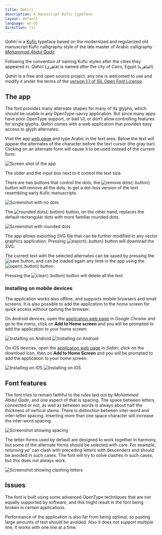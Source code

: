 ```yaml
---
title: Qahiri
description: A manuscript Kufic typeface
layout: default
language: en-US
direction: ltr
---
```

_Qahiri_ is a [Kufic][1] typeface based on the modernized and regularized old manuscript Kufic calligraphy style of the late master of Arabic calligraphy [_Mohammad Abdul Qadir_][2].

Following the convention of naming Kufic styles after the cities they appeared in, _Qahiri_ (قاهري) is named after the city of Cairo, Egypt (القاهرة).

_Qahiri_ is a free and open source project, any one is welcomed to use and modify it under the terms of the [version 1.1 of SIL Open Font License][5].

## The app
The font provides many alternate shapes for many of its glyphs, which should be usable in any OpenType-savvy application. But since many apps have poor OpenType support, or bad UI, or don’t allow controlling features for single glyphs, _Qahiri_ comes with a web application that provides easy access to glyph alternates.

Visit the app [web page][4] and type Arabic in the text area. Below the text will appear the alternates of the character before the text cursor (the gray bar). Clicking on an alternate form will cause it to be used instead of the current form:

![Screen shot of the app](assets/images/screenshot.png)

The slider and the input box next to it control the text size.

There are two buttons that control the dots, the ![remove dots](app/assets/images/remove-dots.svg){:.button} button will remove all the dots, to get a dot-less version of the text resembling early Kufic manuscripts.

![Screenshot with no dots](assets/images/screenshot-dotless.png)

The ![rounded dots](app/assets/images/round-dots.svg){:.button} button, on the other hand, replaces the default rectangular dots with more familiar rounded dots.

![Screenshot with rounded dots](assets/images/screenshot-rounded-dots.png)

The app allows exporting SVG file that can be further modified in any vector graphics application. Pressing ![export](app/assets/images/export.svg){:.button} button will download the SVG.

The current text with the selected alternates can be saved by pressing the ![save](app/assets/images/save.svg) button, and can be loaded again any time in the app using the ![open](app/assets/images/open.svg){:.button} button.

Pressing the ![clear](app/assets/images/clear.svg){:.button} button will delete all the text.

### Installing on mobile devices
The application works also offline, and supports mobile browsers and small screens. It is also possible to add the application to the home screen for quick access without opining the browser.

On Android devices, open the [application web page][4] in _Google Chrome_ and go to the menu, click on __Add to Home screen__ and you will be prompted to add the application to your home screen:

![Installing on Android](./assets/images/install-android-1-en.png#install)
![Installing on Android](./assets/images/install-android-2-en.png#install)

On iOS devices, open the [application web page][4] in _Safari_, click on the download icon, then on __Add to Home Screen__ and you will be prompted to add the application to your home screen:

![Installing on iOS](./assets/images/install-ios-1-en.png#install)
![Installing on iOS](./assets/images/install-ios-2-en.png#install)

## Font features
The font tries to remain faithful to the rules laid out by _Mohammad Abdul Qadir_, and one aspect of that is spacing. The space between letters, connected or not, as well as between words is always about half the thickness of vertical stems. There is distinction between inter-word and inter-letter spacing. Inserting more than one space character will increase the inter-word spacing.

![Screenshot showing spacing](assets/images/screenshot-spacing.png)

The letter-forms used by default are designed to work together in harmony, but some of the alternate forms should be selected with care. For example, _returning ya’_ can clash with preceding letters with descenders and should be avoided in such cases. The font will try to solve clashes in such cases, but this does not always work.

![Screenshot showing clashing letters](assets/images/screenshot-clash.png)

## Issues
The font is built using some advanced OpenType techniques that are not equally supported by software, and this might result in the font being broken in certain applications.

Performance of the application is also far from being optimal, so pasting large amounts of text should be avoided. Also it does not support multiple line, it works with one line at a time.

[1]: https://en.wikipedia.org/wiki/Kufic
[2]: https://ar.wikipedia.org/wiki/محمد_عبد_القادر_عبد_الله_(خطاط)
[3]: https://github.com/aliftype/qahiri/releases/latest
[4]: https://aliftype.com/qahiri/app/
[5]: https://github.com/aliftype/qahiri/blob/main/OFL.txt
